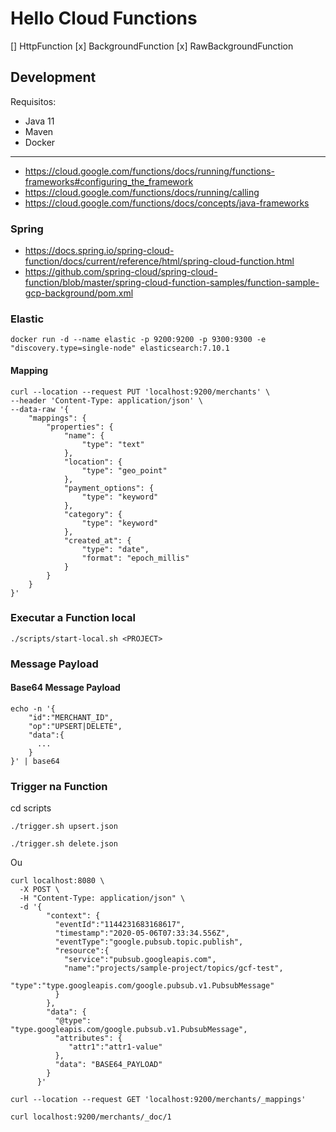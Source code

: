 # Hello Cloud Functions

[] HttpFunction
[x] BackgroundFunction
[x] RawBackgroundFunction

## Development

Requisitos:

+ Java 11
+ Maven
+ Docker

---
+ https://cloud.google.com/functions/docs/running/functions-frameworks#configuring_the_framework
+ https://cloud.google.com/functions/docs/running/calling
+ https://cloud.google.com/functions/docs/concepts/java-frameworks

### Spring
+ https://docs.spring.io/spring-cloud-function/docs/current/reference/html/spring-cloud-function.html
+ https://github.com/spring-cloud/spring-cloud-function/blob/master/spring-cloud-function-samples/function-sample-gcp-background/pom.xml

### Elastic

```shell
docker run -d --name elastic -p 9200:9200 -p 9300:9300 -e "discovery.type=single-node" elasticsearch:7.10.1
```
#### Mapping

```shell
curl --location --request PUT 'localhost:9200/merchants' \
--header 'Content-Type: application/json' \
--data-raw '{
    "mappings": {
        "properties": {
            "name": {
                "type": "text"
            },
            "location": {
                "type": "geo_point"
            },
            "payment_options": {
                "type": "keyword"
            },
            "category": {
                "type": "keyword"
            },
            "created_at": {
                "type": "date",
                "format": "epoch_millis"
            }
        }
    }
}'
```

### Executar a Function local
```shell
./scripts/start-local.sh <PROJECT>
```

### Message Payload

#### Base64 Message Payload
```shell
echo -n '{
    "id":"MERCHANT_ID",
    "op":"UPSERT|DELETE",
    "data":{
      ...
    }
}' | base64
```

### Trigger na Function
cd scripts
```shell
./trigger.sh upsert.json

./trigger.sh delete.json
```
Ou
```shell
curl localhost:8080 \
  -X POST \
  -H "Content-Type: application/json" \
  -d '{
        "context": {
          "eventId":"1144231683168617",
          "timestamp":"2020-05-06T07:33:34.556Z",
          "eventType":"google.pubsub.topic.publish",
          "resource":{
            "service":"pubsub.googleapis.com",
            "name":"projects/sample-project/topics/gcf-test",
            "type":"type.googleapis.com/google.pubsub.v1.PubsubMessage"
          }
        },
        "data": {
          "@type": "type.googleapis.com/google.pubsub.v1.PubsubMessage",
          "attributes": {
             "attr1":"attr1-value"
          },
          "data": "BASE64_PAYLOAD"
        }
      }'
```



```shell
curl --location --request GET 'localhost:9200/merchants/_mappings'
```
```shell
curl localhost:9200/merchants/_doc/1
```